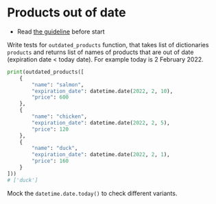 # Products out of date

- Read [the guideline](https://github.com/mate-academy/py-task-guideline/blob/main/README.md) before start

Write tests for `outdated_products` function, that takes list 
of dictionaries
`products` and returns list of names of products that are out 
of date (expiration
date < today date). 
For example today is 2 February 2022.
```python
print(outdated_products([
    {
        "name": "salmon",
        "expiration_date": datetime.date(2022, 2, 10),
        "price": 600
    },
    {
        "name": "chicken",
        "expiration_date": datetime.date(2022, 2, 5),
        "price": 120
    },
    {
        "name": "duck",
        "expiration_date": datetime.date(2022, 2, 1),
        "price": 160
    }
]))
# ['duck']
```
Mock the `datetime.date.today()` to check different variants.